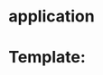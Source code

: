 # application

# Template:
[![<Ahmed>](https://circleci.com/<VCS>/<Ahmed>/<application>.svg?style=svg)](<https://app.circleci.com/pipelines/github/Ahmedabdalaah/application>)

